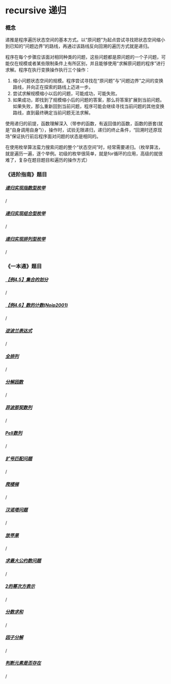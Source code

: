 # recursive 递归

### 概念

递推是程序遍历状态空间的基本方式。以“原问题”为起点尝试寻找把状态空间缩小到已知的“问题边界”的路线，再通过该路线反向回溯的遍历方式就是递归。

程序在每个步骤应该面对相同种类的问题，这些问题都是原问题的一个子问题，可能仅在规模或者某些限制条件上有所区别，并且能够使用“求解原问题的程序”进行求解。程序在执行变换操作执行三个操作：

1. 缩小问题状态空间的规模。程序尝试寻找在“原问题”与“问题边界”之间的变换路线，并向正在探索的路线上迈进一步。
2. 尝试求解规模缩小以后的问题，可能成功，可能失败。
3. 如果成功，即找到了规模缩小后的问题的答案，那么将答案扩展到当前问题。如果失败，那么重新回到当前问题，程序可能会继续寻找当前问题的其他变换路线，直到最终确定当前问题无法求解。



使用递归的前提，函数理解深入（带参的函数，有返回值的函数，函数的嵌套(就是“自身调用自身”)），操作时，试验无限递归，递归的终止条件，“回溯时还原现场”保证执行前后程序面对问题的状态是相同的。

在使用枚举算法蛮力搜索问题的整个“状态空间”时，经常需要递归。（枚举算法，就是遍历一遍，逐个举例。初级的枚举很简单，就是for循环的应用，高级的就很难了，复杂在题目题目和遍历的操作方式）



### 《进阶指南》题目

##### [递归实现指数型枚举](https://www.acwing.com/problem/content/94/)

/

##### [递归实现组合型枚举](https://www.acwing.com/problem/content/95/)

/

##### [递归实现排列型枚举](https://www.acwing.com/problem/content/96/)

/



### 《一本通》题目

##### [【例4.5】集合的划分](http://ybt.ssoier.cn:8088/problem_show.php?pid=1315)

/

##### [【例4.6】数的计数(Noip2001)](http://ybt.ssoier.cn:8088/problem_show.php?pid=1316)

/

##### [逆波兰表达式](http://ybt.ssoier.cn:8088/problem_show.php?pid=1198)

/

##### [全排列](http://ybt.ssoier.cn:8088/problem_show.php?pid=1199)

/

##### [分解因数](http://ybt.ssoier.cn:8088/problem_show.php?pid=1200)

/

##### [菲波那契数列](http://ybt.ssoier.cn:8088/problem_show.php?pid=1201)

/

##### [Pell数列](http://ybt.ssoier.cn:8088/problem_show.php?pid=1202)

/

##### [扩号匹配问题](http://ybt.ssoier.cn:8088/problem_show.php?pid=1203)

/

##### [爬楼梯](http://ybt.ssoier.cn:8088/problem_show.php?pid=1204)

/

##### [汉诺塔问题](http://ybt.ssoier.cn:8088/problem_show.php?pid=1205)

/

##### [放苹果](http://ybt.ssoier.cn:8088/problem_show.php?pid=1206)

/

##### [求最大公约数问题](http://ybt.ssoier.cn:8088/problem_show.php?pid=1207)

/

##### [2的幂次方表示](http://ybt.ssoier.cn:8088/problem_show.php?pid=1208)

/

##### [分数求和](http://ybt.ssoier.cn:8088/problem_show.php?pid=1209)

/

##### [因子分解](http://ybt.ssoier.cn:8088/problem_show.php?pid=1210)

/

##### [判断元素是否存在](http://ybt.ssoier.cn:8088/problem_show.php?pid=1211)

/